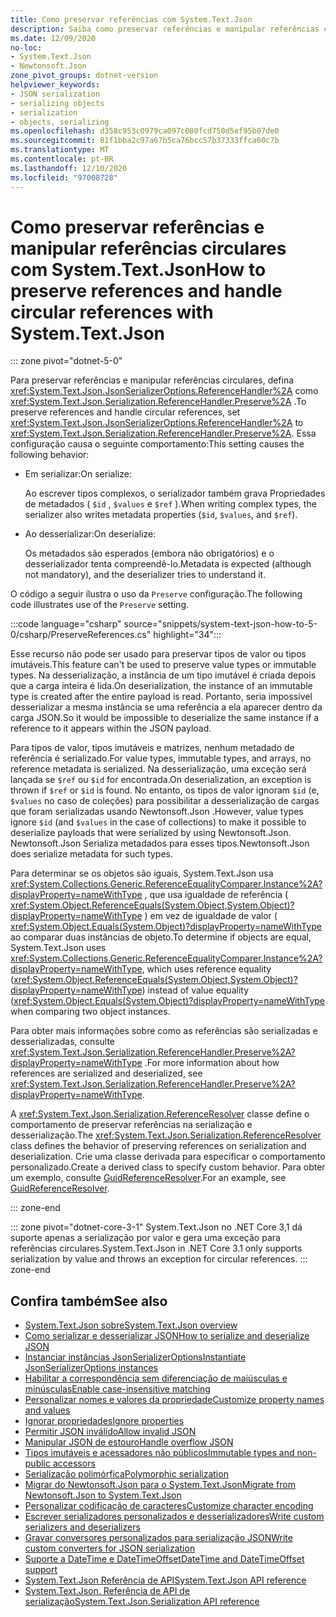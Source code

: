 ```yaml
---
title: Como preservar referências com System.Text.Json
description: Saiba como preservar referências e manipular referências circulares ao serializar e desserializar de JSON no .NET.
ms.date: 12/09/2020
no-loc:
- System.Text.Json
- Newtonsoft.Json
zone_pivot_groups: dotnet-version
helpviewer_keywords:
- JSON serialization
- serializing objects
- serialization
- objects, serializing
ms.openlocfilehash: d358c953c0979ca097c080fcd750d5ef95b07de0
ms.sourcegitcommit: 81f1bba2c97a67b5ca76bcc57b37333ffca60c7b
ms.translationtype: MT
ms.contentlocale: pt-BR
ms.lasthandoff: 12/10/2020
ms.locfileid: "97008728"
---
```

# <a name="how-to-preserve-references-and-handle-circular-references-with-no-locsystemtextjson"></a><span data-ttu-id="266e5-103">Como preservar referências e manipular referências circulares com System.Text.Json</span><span class="sxs-lookup"><span data-stu-id="266e5-103">How to preserve references and handle circular references with System.Text.Json</span></span>

::: zone pivot="dotnet-5-0"

<span data-ttu-id="266e5-104">Para preservar referências e manipular referências circulares, defina <xref:System.Text.Json.JsonSerializerOptions.ReferenceHandler%2A> como <xref:System.Text.Json.Serialization.ReferenceHandler.Preserve%2A> .</span><span class="sxs-lookup"><span data-stu-id="266e5-104">To preserve references and handle circular references, set <xref:System.Text.Json.JsonSerializerOptions.ReferenceHandler%2A> to <xref:System.Text.Json.Serialization.ReferenceHandler.Preserve%2A>.</span></span> <span data-ttu-id="266e5-105">Essa configuração causa o seguinte comportamento:</span><span class="sxs-lookup"><span data-stu-id="266e5-105">This setting causes the following behavior:</span></span>

* <span data-ttu-id="266e5-106">Em serializar:</span><span class="sxs-lookup"><span data-stu-id="266e5-106">On serialize:</span></span>

  <span data-ttu-id="266e5-107">Ao escrever tipos complexos, o serializador também grava Propriedades de metadados ( `$id` , `$values` e `$ref` ).</span><span class="sxs-lookup"><span data-stu-id="266e5-107">When writing complex types, the serializer also writes metadata properties (`$id`, `$values`, and `$ref`).</span></span>

* <span data-ttu-id="266e5-108">Ao desserializar:</span><span class="sxs-lookup"><span data-stu-id="266e5-108">On deserialize:</span></span>

  <span data-ttu-id="266e5-109">Os metadados são esperados (embora não obrigatórios) e o desserializador tenta compreendê-lo.</span><span class="sxs-lookup"><span data-stu-id="266e5-109">Metadata is expected (although not mandatory), and the deserializer tries to understand it.</span></span>

<span data-ttu-id="266e5-110">O código a seguir ilustra o uso da `Preserve` configuração.</span><span class="sxs-lookup"><span data-stu-id="266e5-110">The following code illustrates use of the `Preserve` setting.</span></span>

:::code language="csharp" source="snippets/system-text-json-how-to-5-0/csharp/PreserveReferences.cs" highlight="34":::

<span data-ttu-id="266e5-111">Esse recurso não pode ser usado para preservar tipos de valor ou tipos imutáveis.</span><span class="sxs-lookup"><span data-stu-id="266e5-111">This feature can't be used to preserve value types or immutable types.</span></span> <span data-ttu-id="266e5-112">Na desserialização, a instância de um tipo imutável é criada depois que a carga inteira é lida.</span><span class="sxs-lookup"><span data-stu-id="266e5-112">On deserialization, the instance of an immutable type is created after the entire payload is read.</span></span> <span data-ttu-id="266e5-113">Portanto, seria impossível desserializar a mesma instância se uma referência a ela aparecer dentro da carga JSON.</span><span class="sxs-lookup"><span data-stu-id="266e5-113">So it would be impossible to deserialize the same instance if a reference to it appears within the JSON payload.</span></span>

<span data-ttu-id="266e5-114">Para tipos de valor, tipos imutáveis e matrizes, nenhum metadado de referência é serializado.</span><span class="sxs-lookup"><span data-stu-id="266e5-114">For value types, immutable types, and arrays, no reference metadata is serialized.</span></span> <span data-ttu-id="266e5-115">Na desserialização, uma exceção será lançada se `$ref` ou `$id` for encontrada.</span><span class="sxs-lookup"><span data-stu-id="266e5-115">On deserialization, an exception is thrown if `$ref` or `$id` is found.</span></span> <span data-ttu-id="266e5-116">No entanto, os tipos de valor ignoram `$id` (e, `$values` no caso de coleções) para possibilitar a desserialização de cargas que foram serializadas usando Newtonsoft.Json .</span><span class="sxs-lookup"><span data-stu-id="266e5-116">However, value types ignore `$id` (and `$values` in the case of collections) to make it possible to deserialize payloads that were serialized by using Newtonsoft.Json.</span></span>  <span data-ttu-id="266e5-117">Newtonsoft.Json Serializa metadados para esses tipos.</span><span class="sxs-lookup"><span data-stu-id="266e5-117">Newtonsoft.Json does serialize metadata for such types.</span></span>

<span data-ttu-id="266e5-118">Para determinar se os objetos são iguais, System.Text.Json usa <xref:System.Collections.Generic.ReferenceEqualityComparer.Instance%2A?displayProperty=nameWithType> , que usa igualdade de referência ( <xref:System.Object.ReferenceEquals(System.Object,System.Object)?displayProperty=nameWithType> ) em vez de igualdade de valor ( <xref:System.Object.Equals(System.Object)?displayProperty=nameWithType> ao comparar duas instâncias de objeto.</span><span class="sxs-lookup"><span data-stu-id="266e5-118">To determine if objects are equal, System.Text.Json uses <xref:System.Collections.Generic.ReferenceEqualityComparer.Instance%2A?displayProperty=nameWithType>, which uses reference equality (<xref:System.Object.ReferenceEquals(System.Object,System.Object)?displayProperty=nameWithType>) instead of value equality (<xref:System.Object.Equals(System.Object)?displayProperty=nameWithType> when comparing two object instances.</span></span>

<span data-ttu-id="266e5-119">Para obter mais informações sobre como as referências são serializadas e desserializadas, consulte <xref:System.Text.Json.Serialization.ReferenceHandler.Preserve%2A?displayProperty=nameWithType> .</span><span class="sxs-lookup"><span data-stu-id="266e5-119">For more information about how references are serialized and deserialized, see <xref:System.Text.Json.Serialization.ReferenceHandler.Preserve%2A?displayProperty=nameWithType>.</span></span>

<span data-ttu-id="266e5-120">A <xref:System.Text.Json.Serialization.ReferenceResolver> classe define o comportamento de preservar referências na serialização e desserialização.</span><span class="sxs-lookup"><span data-stu-id="266e5-120">The <xref:System.Text.Json.Serialization.ReferenceResolver> class defines the behavior of preserving references on serialization and deserialization.</span></span> <span data-ttu-id="266e5-121">Crie uma classe derivada para especificar o comportamento personalizado.</span><span class="sxs-lookup"><span data-stu-id="266e5-121">Create a derived class to specify custom behavior.</span></span> <span data-ttu-id="266e5-122">Para obter um exemplo, consulte [GuidReferenceResolver](https://github.com/dotnet/docs/blob/9d5e88edbd7f12be463775ffebbf07ac8415fe18/docs/standard/serialization/snippets/system-text-json-how-to-5-0/csharp/GuidReferenceResolverExample.cs).</span><span class="sxs-lookup"><span data-stu-id="266e5-122">For an example, see [GuidReferenceResolver](https://github.com/dotnet/docs/blob/9d5e88edbd7f12be463775ffebbf07ac8415fe18/docs/standard/serialization/snippets/system-text-json-how-to-5-0/csharp/GuidReferenceResolverExample.cs).</span></span>

::: zone-end

::: zone pivot="dotnet-core-3-1"
<span data-ttu-id="266e5-123">System.Text.Json no .NET Core 3,1 dá suporte apenas a serialização por valor e gera uma exceção para referências circulares.</span><span class="sxs-lookup"><span data-stu-id="266e5-123">System.Text.Json in .NET Core 3.1 only supports serialization by value and throws an exception for circular references.</span></span>
::: zone-end

## <a name="see-also"></a><span data-ttu-id="266e5-124">Confira também</span><span class="sxs-lookup"><span data-stu-id="266e5-124">See also</span></span>

* [<span data-ttu-id="266e5-125">System.Text.Json sobre</span><span class="sxs-lookup"><span data-stu-id="266e5-125">System.Text.Json overview</span></span>](system-text-json-overview.md)
* [<span data-ttu-id="266e5-126">Como serializar e desserializar JSON</span><span class="sxs-lookup"><span data-stu-id="266e5-126">How to serialize and deserialize JSON</span></span>](system-text-json-how-to.md)
* [<span data-ttu-id="266e5-127">Instanciar instâncias JsonSerializerOptions</span><span class="sxs-lookup"><span data-stu-id="266e5-127">Instantiate JsonSerializerOptions instances</span></span>](system-text-json-configure-options.md)
* [<span data-ttu-id="266e5-128">Habilitar a correspondência sem diferenciação de maiúsculas e minúsculas</span><span class="sxs-lookup"><span data-stu-id="266e5-128">Enable case-insensitive matching</span></span>](system-text-json-character-casing.md)
* [<span data-ttu-id="266e5-129">Personalizar nomes e valores da propriedade</span><span class="sxs-lookup"><span data-stu-id="266e5-129">Customize property names and values</span></span>](system-text-json-customize-properties.md)
* [<span data-ttu-id="266e5-130">Ignorar propriedades</span><span class="sxs-lookup"><span data-stu-id="266e5-130">Ignore properties</span></span>](system-text-json-ignore-properties.md)
* [<span data-ttu-id="266e5-131">Permitir JSON inválido</span><span class="sxs-lookup"><span data-stu-id="266e5-131">Allow invalid JSON</span></span>](system-text-json-invalid-json.md)
* [<span data-ttu-id="266e5-132">Manipular JSON de estouro</span><span class="sxs-lookup"><span data-stu-id="266e5-132">Handle overflow JSON</span></span>](system-text-json-handle-overflow.md)
* [<span data-ttu-id="266e5-133">Tipos imutáveis e acessadores não públicos</span><span class="sxs-lookup"><span data-stu-id="266e5-133">Immutable types and non-public accessors</span></span>](system-text-json-immutability.md)
* [<span data-ttu-id="266e5-134">Serialização polimórfica</span><span class="sxs-lookup"><span data-stu-id="266e5-134">Polymorphic serialization</span></span>](system-text-json-polymorphism.md)
* [<span data-ttu-id="266e5-135">Migrar do Newtonsoft.Json para o System.Text.Json</span><span class="sxs-lookup"><span data-stu-id="266e5-135">Migrate from Newtonsoft.Json to System.Text.Json</span></span>](system-text-json-migrate-from-newtonsoft-how-to.md)
* [<span data-ttu-id="266e5-136">Personalizar codificação de caracteres</span><span class="sxs-lookup"><span data-stu-id="266e5-136">Customize character encoding</span></span>](system-text-json-character-encoding.md)
* [<span data-ttu-id="266e5-137">Escrever serializadores personalizados e desserializadores</span><span class="sxs-lookup"><span data-stu-id="266e5-137">Write custom serializers and deserializers</span></span>](write-custom-serializer-deserializer.md)
* [<span data-ttu-id="266e5-138">Gravar conversores personalizados para serialização JSON</span><span class="sxs-lookup"><span data-stu-id="266e5-138">Write custom converters for JSON serialization</span></span>](system-text-json-converters-how-to.md)
* [<span data-ttu-id="266e5-139">Suporte a DateTime e DateTimeOffset</span><span class="sxs-lookup"><span data-stu-id="266e5-139">DateTime and DateTimeOffset support</span></span>](../datetime/system-text-json-support.md)
* <span data-ttu-id="266e5-140">[System.Text.Json Referência de API](xref:System.Text.Json)</span><span class="sxs-lookup"><span data-stu-id="266e5-140">[System.Text.Json API reference](xref:System.Text.Json)</span></span>
* <span data-ttu-id="266e5-141">[System.Text.Json. Referência de API de serialização](xref:System.Text.Json.Serialization)</span><span class="sxs-lookup"><span data-stu-id="266e5-141">[System.Text.Json.Serialization API reference](xref:System.Text.Json.Serialization)</span></span>
